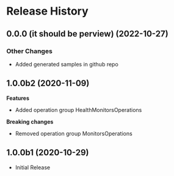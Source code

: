 # Release History

## 0.0.0 (it should be perview) (2022-10-27)

### Other Changes

  - Added generated samples in github repo

## 1.0.0b2 (2020-11-09)

**Features**

  - Added operation group HealthMonitorsOperations

**Breaking changes**

  - Removed operation group MonitorsOperations

## 1.0.0b1 (2020-10-29)

* Initial Release
